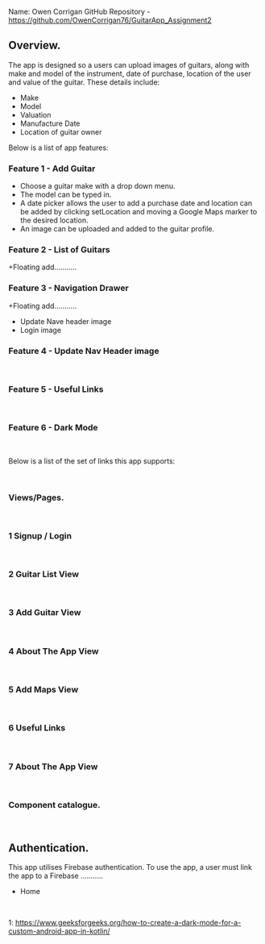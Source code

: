 Name: Owen Corrigan
GitHub Repository - https://github.com/OwenCorrigan76/GuitarApp_Assignment2

## Overview.
The app is designed so a users can upload images of guitars, along with make and model of the instrument, 
date of purchase, location of the user and value of the guitar.
These details include:
+ Make
+ Model
+ Valuation
+ Manufacture Date
+ Location of guitar owner

Below is a list of app features:
### Feature 1 - Add Guitar
+ Choose a guitar make with a drop down menu. 
+ The model can be typed in.
+ A date picker allows the user to add a purchase date and location can be added by clicking setLocation and moving a Google Maps marker to the desired location. 
+ An image can be uploaded and added to the guitar profile.

### Feature 2 - List of Guitars  

+Floating add...........


### Feature 3 - Navigation Drawer
+Floating add...........
+ Update Nave header image
+ Login image
 
### Feature 4 - Update Nav Header image
<br/>

### Feature 5 - Useful Links
<br/>

### Feature 6 - Dark Mode
<br/>



Below is a list of the set of links this app supports:

<br/>

### Views/Pages.
<br/>

### 1 Signup / Login
<br/>

### 2 Guitar List View
<br/>

### 3 Add Guitar View
<br/>

### 4 About The App View
<br/>

### 5 Add Maps View
<br/>

### 6 Useful Links
<br/>

### 7 About The App View
<br/>

### Component catalogue.

<br/>

## Authentication.

This app utilises Firebase authentication. To use the app, a user must link the app to a Firebase ...........
+ Home


<br/>

1: https://www.geeksforgeeks.org/how-to-create-a-dark-mode-for-a-custom-android-app-in-kotlin/
